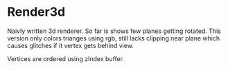 # Render3d

Naivly written 3d renderer. So far is shows few planes getting rotated. This version only colors trianges using rgb, still lacks clipping near plane which causes glitches if it vertex gets behind view.

Vertices are ordered using zIndex buffer.
